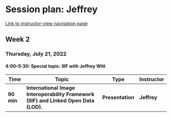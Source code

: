 # Session plan: Jeffrey

[Link to instructor-view navigation page](daily_instructor_view.md)

## Week 2

### Thursday, July 21, 2022

#### 4:00–5:30: Special topic: IIIF with Jeffrey Witt

Time | Topic | Type | Instructor
---- | ---- | ---- | ---- 
**90 min** | **International Image Interoperability Framework (IIIF) and Linked Open Data (LOD).** | **Presentation** | **Jeffrey**

